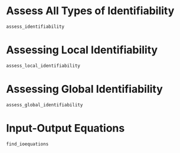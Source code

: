 # Assess All Types of Identifiability

```@docs
assess_identifiability
```
# Assessing Local Identifiability

```@docs
assess_local_identifiability
```

# Assessing Global Identifiability

```@docs
assess_global_identifiability
```

# Input-Output Equations

```@docs
find_ioequations
```